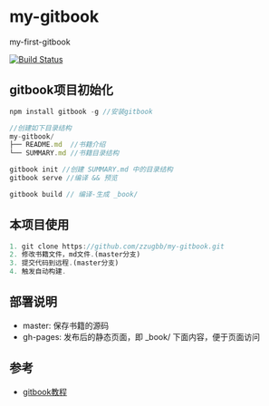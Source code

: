 # my-gitbook

my-first-gitbook

<a href="https://travis-ci.org/zzugbb/my-gitbook" rel="nofollow">
  <img src="https://travis-ci.org/zzugbb/my-gitbook.svg?branch=master" alt="Build Status">
</a>

## gitbook项目初始化

```js
npm install gitbook -g //安装gitbook

//创建如下目录结构
my-gitbook/
├── README.md  //书籍介绍
└── SUMMARY.md //书籍目录结构

gitbook init //创建 SUMMARY.md 中的目录结构
gitbook serve //编译 && 预览

gitbook build // 编译-生成 _book/
```

## 本项目使用

```js
1. git clone https://github.com/zzugbb/my-gitbook.git
2. 修改书籍文件，md文件.(master分支)
3. 提交代码到远程.(master分支)
4. 触发自动构建.
```

## 部署说明

* master: 保存书籍的源码
* gh-pages: 发布后的静态页面，即 _book/ 下面内容，便于页面访问

## 参考

* [gitbook教程](http://www.chengweiyang.cn/gitbook/introduction/README.html)